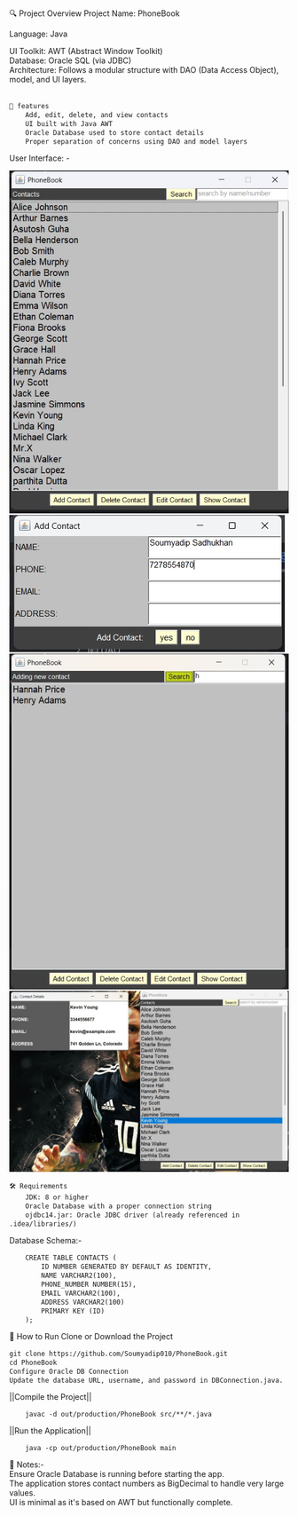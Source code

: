 🔍 Project Overview
Project Name: PhoneBook

Language: Java

UI Toolkit: AWT (Abstract Window Toolkit)<br>
Database: Oracle SQL (via JDBC)<br>
Architecture: Follows a modular structure with DAO (Data Access Object), model, and UI layers.<br><br>

    🧠 features
        Add, edit, delete, and view contacts
        UI built with Java AWT
        Oracle Database used to store contact details
        Proper separation of concerns using DAO and model layers

User Interface: -
<br>

![PhoneBook Home Page](images/1.jpg)
![Add panel](images/2.jpg)
![Search](images/3.jpg)
![Viewing_Contact](images/4.jpg)

    🛠 Requirements
        JDK: 8 or higher
        Oracle Database with a proper connection string
        ojdbc14.jar: Oracle JDBC driver (already referenced in .idea/libraries/)

Database Schema:-

        CREATE TABLE CONTACTS (
            ID NUMBER GENERATED BY DEFAULT AS IDENTITY,
            NAME VARCHAR2(100),
            PHONE_NUMBER NUMBER(15),
            EMAIL VARCHAR2(100),
            ADDRESS VARCHAR2(100)
            PRIMARY KEY (ID)
        );
        
🚀 How to Run
Clone or Download the Project

    git clone https://github.com/Soumyadip010/PhoneBook.git
    cd PhoneBook
    Configure Oracle DB Connection
    Update the database URL, username, and password in DBConnection.java.

||Compile the Project||

        javac -d out/production/PhoneBook src/**/*.java
||Run the Application||

        java -cp out/production/PhoneBook main

📌 Notes:-<br>
    Ensure Oracle Database is running before starting the app.<br>
    The application stores contact numbers as BigDecimal to handle very large values.<br>
    UI is minimal as it's based on AWT but functionally complete.<br>
